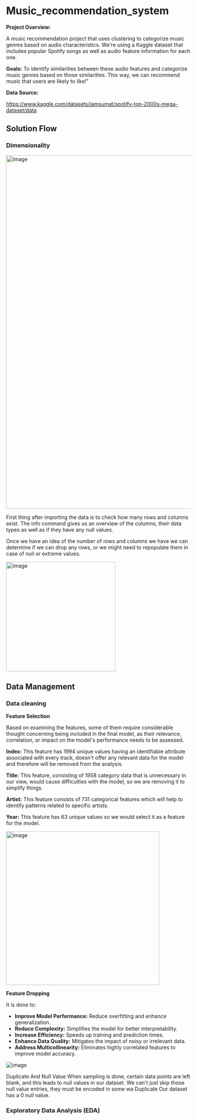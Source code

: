 # Music_recommendation_system
**Project Overview:**

A music recommendation project that uses clustering to categorize music genres based on audio characteristics. 
We're using a Kaggle dataset that includes popular Spotify songs as well as audio feature information for each one.

**Goals:** To identify similarities between these audio features and categorize music genres based on those similarities. 
This way, we can recommend music that users are likely to like!"

**Data Source:**

https://www.kaggle.com/datasets/iamsumat/spotify-top-2000s-mega-dataset/data 

## Solution Flow
### Dimensionality

<img width="962" alt="image" src="https://github.com/Aparnajr2000/Music_recommendation_system/assets/84074591/aec25237-89b0-48db-b987-0000c8b16dea">

First thing after importing the data is to check how many rows and columns exist. The info command gives us an overview of the columns, their data types as well as if they have any null values.

Once we have an idea of the number of rows and columns we have we can determine if we can drop any rows, or we might need to repopulate them in case of null or extreme values.

<img width="298" alt="image" src="https://github.com/Aparnajr2000/Music_recommendation_system/assets/84074591/3fab6515-b7ca-481d-b1dd-2b4818800c30">

## Data Management
### Data cleaning
**Feature Selection**

Based on examining the features, some of them require considerable thought concerning being included in the final model, as their relevance, correlation, or impact on the model's performance needs to be assessed.

**Index:** This feature has 1994 unique values having an identifiable attribute associated with every track, doesn't offer any relevant data for the model and therefore will be removed from the analysis.

**Title:** This feature, consisting of 1958 category data that is unnecessary in our view, would cause difficulties with the model, so we are removing it to simplify things.

**Artist:** This feature consists of 731 categorical features which will help to identify patterns related to specific artists.

**Year:** This feature has 63 unique values so we would select it as a feature for the model.

<img width="418" alt="image" src="https://github.com/Aparnajr2000/Music_recommendation_system/assets/84074591/593e24ce-60f3-456c-9d11-38267ac85851">

**Feature Dropping**

It is done to:
- **Improve Model Performance:** Reduce overfitting and enhance generalization.
- **Reduce Complexity:** Simplifies the model for better interpretability.
- **Increase Efficiency:** Speeds up training and prediction times.
- **Enhance Data Quality:** Mitigates the impact of noisy or irrelevant data.
- **Address Multicollinearity:** Eliminates highly correlated features to improve model
accuracy.

![image](https://github.com/Aparnajr2000/Music_recommendation_system/assets/84074591/8431813d-bdad-4f80-9195-0aabd7aa9353)

Duplicate And Null Value
When sampling is done, certain data points are left blank, and this leads to null values in our
dataset. We can't just skip those null value entries, they must be encoded in some wa
Duplicate
Our dataset has a 0 null value.














### Exploratory Data Analysis (EDA)























































































































